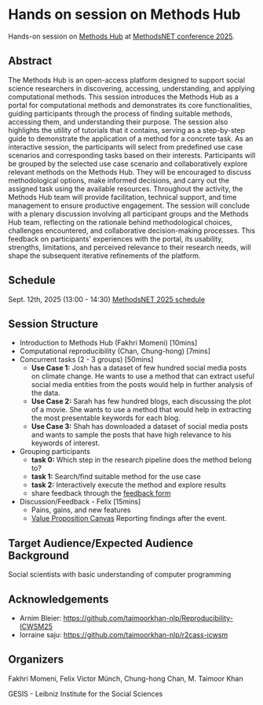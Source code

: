 # Hands on session on Methods Hub
Hands-on session on [Methods Hub](https://methodshub.gesis.org/) at [MethodsNET conference 2025](https://methodsnet.org/conference/2nd-methodsnet-conference/).

## Abstract
The Methods Hub is an open-access platform designed to support social science researchers in discovering, accessing, understanding, and applying computational methods. This session introduces the Methods Hub as a portal for computational methods and demonstrates its core functionalities, guiding participants through the process of finding suitable methods, accessing them, and understanding their purpose. The session also highlights the utility of tutorials that it contains, serving as a step-by-step guide to demonstrate the application of a method for a concrete task. As an interactive session, the participants will select from predefined use case scenarios and corresponding tasks based on their interests. Participants will be grouped by the selected use case scenario and collaboratively explore relevant methods on the Methods Hub. They will be encouraged to discuss methodological options, make informed decisions, and carry out the assigned task using the available resources. Throughout the activity, the Methods Hub team will provide facilitation, technical support, and time management to ensure productive engagement. The session will conclude with a plenary discussion involving all participant groups and the Methods Hub team, reflecting on the rationale behind methodological choices, challenges encountered, and collaborative decision-making processes. This feedback on participants' experiences with the portal, its usability, strengths, limitations, and perceived relevance to their research needs, will shape the subsequent iterative refinements of the platform.

## Schedule 
Sept. 12th, 2025 (13:00 - 14:30) [MethodsNET 2025 schedule](https://docs.google.com/spreadsheets/d/1Oa34e-MWuVcf476TYvhONMu5Ex9_odzWtC07bwC3mpQ/edit?gid=907252685#gid=907252685)

## Session Structure
- Introduction to Methods Hub (Fakhri Momeni) [10mins]
- Computational reproducibility (Chan, Chung-hong) [7mins]
- Concurrent tasks (2 - 3 groups) [50mins]
  - **Use Case 1:** Josh has a dataset of few hundred social media posts on climate change. He wants to use a method that can extract useful social media entities from the posts would help in further analysis of the data. <!-- [Contrastive Keywords Extractor](https://methodshub.gesis.org/library/methods/Comparing-Keyword-Importance-Across-Texts/?redirect_url=https://methodshub.gesis.org/search/?source=%257B%2522query%2522%253A%257B%2522bool%2522%253A%257B%2522must%2522%253A%257B%2522match_all%2522%253A%257B%257D%257D%252C%2522filter%2522%253A%255B%257B%2522term%2522%253A%257B%2522type%2522%253A%2522dbd_source_code%2522%257D%257D%252C%257B%2522term%2522%253A%257B%2522topic.keyword%2522%253A%2522Preprocessing%2522%257D%257D%255D%257D%257D%257D&lang=en) -->
  - **Use Case 2:** Sarah has few hundred blogs, each discussing the plot of a movie. She wants to use a method that would help in extracting the most presentable keywords for each blog. <!-- https://methodshub.gesis.org/library/methods/extract_urls_mentions_hashtags/?redirect_url=https://methodshub.gesis.org/search/?source=%257B%2522query%2522%253A%257B%2522bool%2522%253A%257B%2522must%2522%253A%257B%2522match_all%2522%253A%257B%257D%257D%252C%2522filter%2522%253A%255B%257B%2522term%2522%253A%257B%2522type%2522%253A%2522dbd_source_code%2522%257D%257D%252C%257B%2522term%2522%253A%257B%2522topic.keyword%2522%253A%2522Preprocessing%2522%257D%257D%255D%257D%257D%257D&lang=en -->
  - **Use Case 3:** Shah has downloaded a dataset of social media posts and wants to sample the posts that have high relevance to his keywords of interest. <!-- https://methodshub.gesis.org/library/methods/semantic-search-over_social-media-posts/?redirect_url=https://methodshub.gesis.org/search/?source=%257B%2522query%2522%253A%257B%2522bool%2522%253A%257B%2522must%2522%253A%257B%2522match_all%2522%253A%257B%257D%257D%252C%2522filter%2522%253A%255B%257B%2522term%2522%253A%257B%2522type%2522%253A%2522all_methodshub%2522%257D%257D%252C%257B%2522term%2522%253A%257B%2522topic.keyword%2522%253A%2522Data%2520Analysis%2522%257D%257D%255D%257D%257D%257D&lang=en -->
- Grouping participants
  - **task 0:** Which step in the research pipeline does the method belong to?
  - **task 1:** Search/find suitable method for the use case
  - **task 2:** Interactively execute the method and explore results
  - share feedback through the [feedback form](https://docs.google.com/forms/d/e/1FAIpQLSeppYcwE668muaDwK2wA9uDQaKFoUfqOJ-_1FVw1iTyu7eK3w/viewform?usp=sharing&ouid=100798639570929836211)
- Discussion/Feedback - Felix [15mins]
  - Pains, gains, and new features
  - [Value Proposition Canvas](https://www.strategyzer.com/library/the-value-proposition-canvas)
Reporting findings after the event.


## Target Audience/Expected Audience Background 
Social scientists with basic understanding of computer programming

## Acknowledgements
- Arnim Bleier: https://github.com/taimoorkhan-nlp/Reproducibility-ICWSM25
- lorraine saju: https://github.com/taimoorkhan-nlp/r2cass-icwsm

## Organizers
Fakhri Momeni, Felix Victor Münch, Chung-hong Chan, M. Taimoor Khan

GESIS - Leibniz Institute for the Social Sciences
